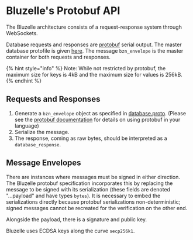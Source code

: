 # Bluzelle's Protobuf API

The Bluzelle architecture consists of a request-response system through WebSockets.

Database requests and responses are [protobuf](https://github.com/google/protobuf) serial output. The master database protofile is given [here](https://github.com/bluzelle/swarmDB/blob/devel/proto/database.proto). The message `bzn_envelope` is the master container for both requests and responses. 

{% hint style="info" %}
Note: While not restricted by protobuf, the maximum size for keys is 4kB and the maximum size for values is 256kB.
{% endhint %}

## Requests and Responses

1. Generate a `bzn_envelope` object as specified in [database.proto](https://github.com/bluzelle/swarmDB/blob/devel/proto/database.proto). \(Please see the [protobuf documentation](https://developers.google.com/protocol-buffers/) for details on using protobuf in your language\)
2. Serialize the message.
3. The response, coming as raw bytes, should be interpreted as a `database_response`.

## Message Envelopes

There are instances where messages must be signed in either direction. The Bluzelle protobuf specification incorporates this by replacing the message to be signed with its serialization \(these fields are denoted "...payload" and have types `bytes`\). It is necessary to embed the serializations directly because protobuf serializations non-deterministic; signed messages cannot be recreated for the verification on the other end. 

Alongside the payload, there is a signature and public key.

Bluzelle uses ECDSA keys along the curve `secp256k1`.

